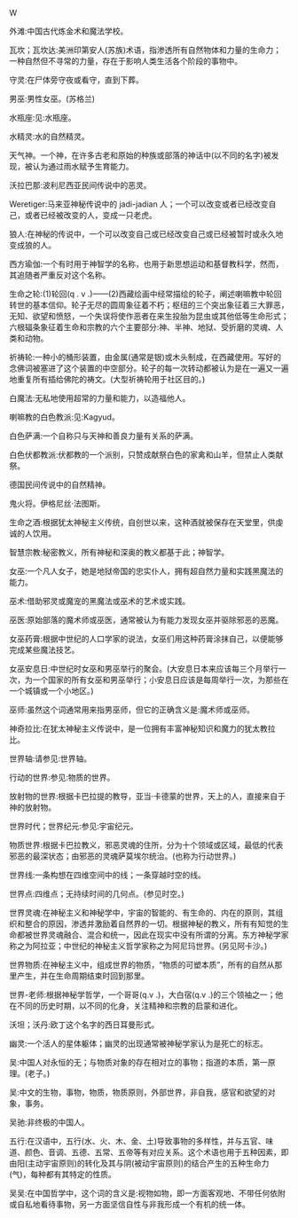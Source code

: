 <title>Dictionary of Mysticism</title> <link href="e9780806537009_css.css" rel="stylesheet" type="text/css"> 

W

外滩:中国古代炼金术和魔法学校。

瓦坎；瓦坎达:美洲印第安人(苏族)术语，指渗透所有自然物体和力量的生命力；一种自然但不寻常的力量，存在于影响人类生活各个阶段的事物中。

守灵:在尸体旁守夜或看守，直到下葬。

男巫:男性女巫。(苏格兰)

水瓶座:见:水瓶座。

水精灵:水的自然精灵。

天气神。一个神，在许多古老和原始的种族或部落的神话中(以不同的名字)被发现，被认为通过雨水赋予生育能力。

沃拉巴那:波利尼西亚民间传说中的恶灵。

Weretiger:马来亚神秘传说中的 jadi-jadian 人；一个可以改变或者已经改变自己，或者已经被改变的人，变成一只老虎。

狼人:在神秘的传说中，一个可以改变自己或已经改变自己或已经被暂时或永久地变成狼的人。

西方瑜伽:一个有时用于神智学的名称，也用于新思想运动和基督教科学，然而，其追随者严重反对这个名称。

生命之轮:(1)轮回(q . v .)——(2)西藏绘画中经常描绘的轮子，阐述喇嘛教中轮回转世的基本信仰。轮子无尽的圆周象征着不朽；枢纽的三个突出象征着三大罪恶，无知、欲望和愤怒，一个失误将使作恶者在来生投胎为昆虫或其他低等生命形式；六根辐条象征着生命和宗教的六个主要部分:神、半神、地狱、受折磨的灵魂、人类和动物。

祈祷轮:一种小的桶形装置，由金属(通常是银)或木头制成，在西藏使用。写好的念佛词被塞进了这个装置的中空部分。轮子的每一次转动都被认为是在一遍又一遍地重复所有插给佛陀的祷文。(大型祈祷轮用于社区目的。)

白魔法:无私地使用超常的力量和能力，以造福他人。

喇嘛教的白色教派:见:Kagyud。

白色萨满:一个自称只与天神和善良力量有关系的萨满。

白色伏都教派:伏都教的一个派别，只赞成献祭白色的家禽和山羊，但禁止人类献祭。

德国民间传说中的自然精神。

鬼火将。伊格尼丝·法图斯。

生命之酒:根据犹太神秘主义传统，自创世以来，这种酒就被保存在天堂里，供虔诚的人饮用。

智慧宗教:秘密教义，所有神秘和深奥的教义都基于此；神智学。

女巫:一个凡人女子，她是地狱帝国的忠实仆人，拥有超自然力量和实践黑魔法的能力。

巫术:借助邪灵或魔宠的黑魔法或巫术的艺术或实践。

巫医:原始部落的魔术师或巫医，通常被认为有能力发现女巫并驱除邪恶的恶魔。

女巫药膏:根据中世纪的人口学家的说法，女巫们用这种药膏涂抹自己，以便能够完成某些魔法技艺。

女巫安息日:中世纪时女巫和男巫举行的聚会。(大安息日本来应该每三个月举行一次，为一个国家的所有女巫和男巫举行；小安息日应该是每周举行一次，为那些在一个城镇或一个小地区。)

巫师:虽然这个词通常用来指男巫师，但它的正确含义是:魔术师或巫师。

神奇拉比:在犹太神秘主义传说中，是一位拥有丰富神秘知识和魔力的犹太教拉比。

世界轴:请参见:世界轴。

行动的世界:参见:物质的世界。

放射物的世界:根据卡巴拉提的教导，亚当·卡德蒙的世界，天上的人，直接来自于神的放射物。

世界时代；世界纪元:参见:宇宙纪元。

物质世界:根据卡巴拉教义，邪恶灵魂的住所，分为十个领域或区域，最低的代表邪恶的最深状态；由邪恶的灵魂萨莫埃尔统治。(也称为行动世界。)

世界线:一条构想在四维空间中的线；一条穿越时空的线。

世界点:四维点；无持续时间的几何点。(参见时空。)

世界灵魂:在神秘主义和神秘学中，宇宙的智能的、有生命的、内在的原则，其组织和整合的原因，渗透并激励着自然界的一切。根据神秘的教义，所有有知觉的生命都被世界灵魂融合、混合和统一，因此在现实中没有所谓的分离。东方神秘学家称之为阿拉亚；中世纪的神秘主义哲学家称之为阿尼玛世界。(另见阿卡沙。)

世界物质:在神秘主义中，组成世界的物质，“物质的可塑本质”，所有的自然从那里产生，并在生命周期结束时回到那里。

世界-老师:根据神秘学哲学，一个哥哥(q.v .)，大白宿(q.v .)的三个领袖之一；他在不同的历史时期，以不同的化身，关注精神和宗教的启蒙和进化。

沃坦；沃丹:欧丁这个名字的西日耳曼形式。

幽灵:一个活人的星体躯体；幽灵的出现通常被神秘学家认为是死亡的标志。

吴:中国人对永恒的无；与物质对象的存在相对立的事物；指道的本质，第一原理。(老子。)

吴:中文的生物，事物，物质，物质原则，外部世界，非自我，感官和欲望的对象，事务。

吴驰:非终极的中国人。

五行:在汉语中，五行(水、火、木、金、土)导致事物的多样性，并与五官、味道、颜色、音调、五德、五常、五帝等有对应关系。这个术语也用于五种因素，即由阳(主动宇宙原则)的转化及其与阴(被动宇宙原则)的结合产生的五种生命力(气)，每种都有其特定的性质。

吴吴:在中国哲学中，这个词的含义是:视物如物，即一方面客观地、不带任何依附或自私地看待事物，另一方面坚信自性与非我形成一个有机的统一体。